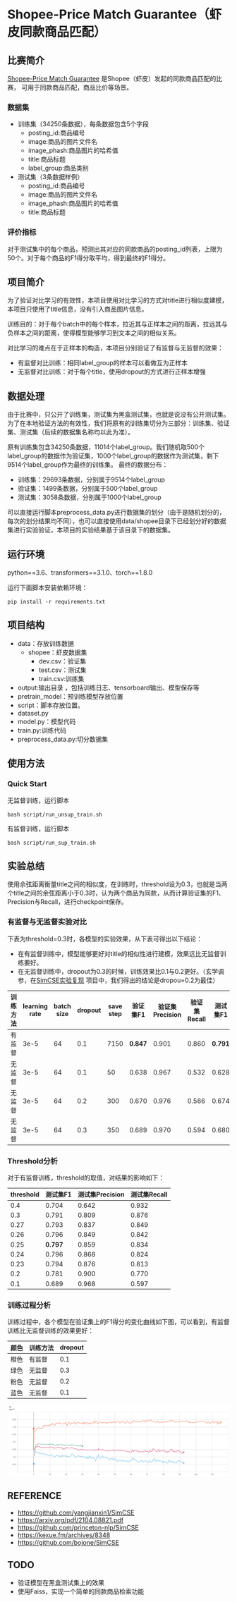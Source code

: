 # Shopee-Price Match Guarantee（虾皮同款商品匹配）

## 比赛简介
[Shopee-Price Match Guarantee](https://www.kaggle.com/c/shopee-product-matching/overview) 是Shopee（虾皮）发起的同款商品匹配的比赛，
可用于同款商品匹配，商品比价等场景。

### 数据集
- 训练集（34250条数据），每条数据包含5个字段
    - posting_id:商品编号
    - image:商品的图片文件名
    - image_phash:商品图片的哈希值
    - title:商品标题
    - label_group:商品类别
- 测试集（3条数据样例）
    - posting_id:商品编号
    - image:商品的图片文件名
    - image_phash:商品图片的哈希值
    - title:商品标题

### 评价指标
对于测试集中的每个商品，预测出其对应的同款商品的posting_id列表，上限为50个。对于每个商品的F1得分取平均，得到最终的F1得分。


## 项目简介
为了验证对比学习的有效性，本项目使用对比学习的方式对title进行相似度建模，本项目只使用了title信息，没有引入商品图片信息。

训练目的：对于每个batch中的每个样本，拉近其与正样本之间的距离，拉远其与负样本之间的距离，使得模型能够学习到文本之间的相似关系。

对比学习的难点在于正样本的构造，本项目分别验证了有监督与无监督的效果：
- 有监督对比训练：相同label_group的样本可以看做互为正样本
- 无监督对比训练：对于每个title，使用dropout的方式进行正样本增强


## 数据处理
由于比赛中，只公开了训练集，测试集为黑盒测试集，也就是说没有公开测试集。为了在本地验证方法的有效性，我们将原有的训练集切分为三部分：训练集、验证集、测试集（后续的数据集名称均以此为准）。

原有训练集包含34250条数据，11014个label_group。我们随机取500个label_group的数据作为验证集，1000个label_group的数据作为测试集，剩下9514个label_group作为最终的训练集。
最终的数据分布：
- 训练集：29693条数据，分别属于9514个label_group
- 验证集：1499条数据，分别属于500个label_group
- 测试集：3058条数据，分别属于1000个label_group

可以直接运行脚本preprocess_data.py进行数据集的划分（由于是随机划分的，每次的划分结果均不同），也可以直接使用data/shopee目录下已经划分好的数据集进行实验验证，本项目的实验结果基于该目录下的数据集。


## 运行环境
python==3.6、transformers==3.1.0、torch==1.8.0

运行下面脚本安装依赖环境：
```
pip install -r requirements.txt
```


## 项目结构
- data：存放训练数据
    - shopee：虾皮数据集
        - dev.csv：验证集
        - test.csv：测试集
        - train.csv:训练集
- output:输出目录 ，包括训练日志、tensorboard输出、模型保存等
- pretrain_model：预训练模型存放位置
- script：脚本存放位置。
- dataset.py
- model.py：模型代码
- train.py:训练代码
- preprocess_data.py:切分数据集


## 使用方法
### Quick Start

无监督训练，运行脚本
```
bash script/run_unsup_train.sh
```
有监督训练，运行脚本
```
bash script/run_sup_train.sh
```

## 实验总结
使用余弦距离衡量title之间的相似度，在训练时，threshold设为0.3，也就是当两个title之间的余弦距离小于0.3时，认为两个商品为同款，从而计算验证集的F1、Precision与Recall，进行checkpoint保存。

### 有监督与无监督实验对比
下表为threshold=0.3时，各模型的实验效果，从下表可得出以下结论：
- 在有监督训练中，模型能够更好对title的相似性进行建模，效果远比无监督训练要好。
- 在无监督训练中，dropout为0.3的时候，训练效果比0.1与0.2更好。（玄学调参，在[SimCSE实验复现](https://github.com/yangjianxin1/SimCSE) 项目中，我们得出的结论是dropou=0.2为最佳）

|  训练方法|learning rate  | batch size  | dropout | save step|验证集F1| 验证集Precision|验证集Recall|测试集F1|测试集Precision|测试集Recall|
| ----  | ----  | ----  |  ----  | ----  | ----  | ----  |  ----  | ----  | ----  | ----  | 
|有监督| 3e-5  | 64 |0.1|7150|__0.847__|0.901|0.860|__0.791__|0.809|0.876|
|无监督| 3e-5  | 64 |0.1|50|0.638|0.967|0.532|0.628|0.919|0.554|
|无监督| 3e-5  | 64 |0.2|300|0.670|0.976|0.566|0.674|0.954|0.586|
|无监督| 3e-5  | 64 |0.3|350|0.689|0.970|0.594|0.680|0.939|0.604|


### Threshold分析
对于有监督训练，threshold的取值，对结果的影响如下：

|threshold|测试集F1|测试集Precision|测试集Recall|
| ----  | ----  |  ----  | ----  |
|0.4|0.704|0.642|0.932|
|0.3|0.791|0.809|0.876|
|0.27|0.793|0.837|0.849|
|0.26|0.796|0.849|0.842|
|0.25|__0.797__|0.859|0.834|
|0.24|0.796|0.868|0.824|
|0.23|0.794|0.876|0.813|
|0.2|0.781|0.900|0.770|
|0.1|0.689|0.968|0.597|



### 训练过程分析
训练过程中，各个模型在验证集上的F1得分的变化曲线如下图，可以看到，有监督训练比无监督训练的效果更好：

|颜色|训练方法|dropout|
| ----  | ----  |  ----  |
|橙色|有监督|0.1|
|绿色|无监督|0.3|
|粉色|无监督|0.2|
|蓝色|无监督|0.1|

![avatar](./image/train.png)


## REFERENCE
- https://github.com/yangjianxin1/SimCSE
- https://arxiv.org/pdf/2104.08821.pdf
- https://github.com/princeton-nlp/SimCSE
- https://kexue.fm/archives/8348
- https://github.com/bojone/SimCSE

## TODO
- 验证模型在黑盒测试集上的效果
- 使用Faiss，实现一个简单的同款商品检索功能






